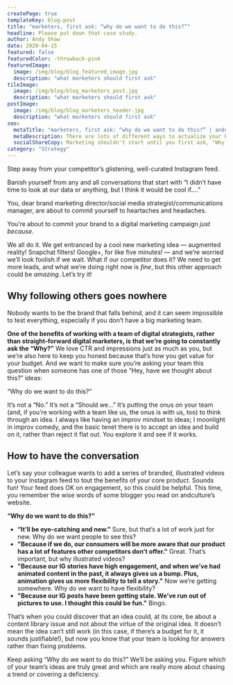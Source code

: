 ```yaml
---
createPage: true
templateKey: blog-post
title: "marketers, first ask: “why do we want to do this?”"
headline: Please put down that case study.
author: Andy Shaw
date: 2020-04-15
featured: false
featuredColor: -throwback-pink
featuredImage:
  image: /img/blog/blog_featured_image.jpg
  description: "what marketers should first ask"
tileImage:
  image: /img/blog/blog_marketers_post.jpg
  description: "what marketers should first ask"
postImage:
  image: /img/blog/blog_marketers_header.jpg
  description: "what marketers should first ask"
seo:
  metaTitle: "marketers, first ask: “why do we want to do this?” | andculture"
  metaDescription: There are lots of different ways to actualize your big ideas when it comes to marketing. A gut check is always important.
  socialShareCopy: Marketing shouldn't start until you first ask, "Why do we want to do this?"
category: "Strategy"
---
```

Step away from your competitor’s glistening, well-curated Instagram feed.

Banish yourself from any and all conversations that start with “I didn’t have time to look at our data or anything, but I think it would be cool if....”

You, dear brand marketing director/social media strategist/communications manager, are about to commit yourself to heartaches and headaches.

You’re about to commit your brand to a digital marketing campaign *just because*.

We all do it. We get entranced by a cool new marketing idea — augmented reality! Snapchat filters! Google+, for like five minutes! — and we’re worried we’ll look foolish if we wait. What if our competitor does it? We need to get more leads, and what we’re doing right now is *fine*, but this other approach could be *amazing*. Let’s try it!

## Why following others goes nowhere
Nobody wants to be the brand that falls behind, and it can seem impossible to test everything, especially if you don’t have a big marketing team.

**One of the benefits of working with a team of digital strategists, rather than straight-forward digital marketers, is that we’re going to constantly ask the “Why?”** We love CTR and impressions just as much as you, but we’re also here to keep you honest because that’s how you get value for your budget. And we want to make sure you’re asking your team this question when someone has one of those “Hey, have we thought about this?” ideas:

“Why do we want to do this?”

It’s not a “No.” It’s not a “Should we…” It’s putting the onus on your team (and, if you’re working with a team like us, the onus is with us, too) to think through an idea. I always like having an improv mindset to ideas; I moonlight in improv comedy, and the basic tenet there is to accept an idea and build on it, rather than reject it flat out. You explore it and see if it works.

## How to have the conversation
Let’s say your colleague wants to add a series of branded, illustrated videos to your Instagram feed to tout the benefits of your core product. Sounds fun! Your feed does OK on engagement, so this could be helpful. This time, you remember the wise words of some blogger you read on andculture’s website.

**“Why do we want to do this?"**

* **“It’ll be eye-catching and new.”** Sure, but that’s a lot of work just for new. Why do we want people to see this?
* **"Because if we do, our consumers will be more aware that our product has a lot of features other competitors don’t offer."** Great. That’s important, but why illustrated videos?
* **"Because our IG stories have high engagement, and when we’ve had animated content in the past, it always gives us a bump. Plus, animation gives us more flexibility to tell a story."** Now we’re getting somewhere. Why do we want to have flexibility?
* **"Because our IG posts have been getting stale. We’ve run out of pictures to use. I thought this could be fun."** Bingo.

That’s when you could discover that an idea could, at its core, be about a content library issue and not about the virtue of the original idea. It doesn’t mean the idea can’t still work (in this case, if there’s a budget for it, it sounds justifiable!), but now you know that your team is looking for answers rather than fixing problems.

Keep asking “Why do we want to do this?” We’ll be asking you. Figure which of your team’s ideas are truly great and which are really more about chasing a trend or covering a deficiency.
